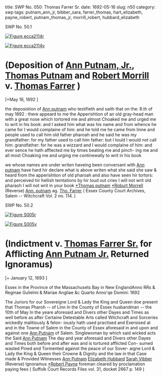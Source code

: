 title: SWP No. 050: Thomas Farrer Sr.
date: 1692-05-16
slug: n50
category: swp
tags: putnam_ann_jr, bibber_sara, farrer_thomas, hart_elizabeth, payne_robert, putnam_thomas_jr, morrill_robert, hubbard_elizabeth




<div markdown class="doc" id="n50.1">

<div class="doc_id">SWP No. 50.1</div>


<span markdown class="figure">[![Figure ecca2114r](archives/ecca/thumb/ecca2114r.jpg)](archives/ecca/large/ecca2114r.jpg)</span>

<span markdown class="figure">[![Figure ecca2114v](archives/ecca/thumb/ecca2114v.jpg)](archives/ecca/large/ecca2114v.jpg)</span>

# (Deposition of [Ann Putnam, Jr.](/tag/putnam_ann_jr.html), [Thomas Putnam](/tag/putnam_thomas_jr.html) and [Robert Morrill](/tag/morrill_robert.html)  v. [Thomas Farrer](/tag/farrer_thomas.html) )

[+May 16, 1692 ]

the deposistion of [Ann putnam](/tag/putnam_ann_jr.html) who testifieth and saith that on the:  8.th of may 1692 : there appeard to me the Apperishtion of an  old gray-head man with a great nose which tortored me and almost  Choaked me and urged me to writ in his book: and I asked him  what was his name and from whence he came for I would complaine  of him: and he told me he came from linne and people used to call  him old father pharoah and he said he was my grandfather: for my  father used to call him father: but I tould I would not call him:  grandfather: for he was a wizzard and I would complaine of him:  and ever sence he hath afflected me by times beating me and pinch-  ing me and all most Choaking me and urging me continewally to  writ in his book

we whose names are under writen haveing been conversant with [Ann putnam](/tag/putnam_ann_jr.html) have hard hir declare what is above writen what she said  she saw & heard from the apperishtion of old pharoah and also have  seen hir tortors: and perceived hir hellish temtations by hir loud out  cries I will not writ old pharaoh I will not writ in your book
[*Thomas putnam](/tag/putnam_thomas_jr.html)  [*Roburt Morrell](/tag/morrill_robert.html) (Reverse)  [Ann. putnam](/tag/putnam_ann_jr.html) ag. [Tho. Farrer](/tag/farrer_thomas.html) ( Essex County Court Archives, Salem -- Witchcraft Vol. 2 no. 114. )

</div>



<div markdown class="doc" id="n50.2">

<div class="doc_id">SWP No. 50.2</div>


<span markdown class="figure">[![Figure S005r](archives/Suffolk/small/S005A.jpg)](archives/Suffolk/large/S005A.jpg)</span>

<span markdown class="figure">[![Figure S005v](archives/Suffolk/small/S005B.jpg)](archives/Suffolk/large/S005B.jpg)</span>

# (Indictment v. [Thomas Farrer Sr.](/tag/farrer_thomas.html) for Afflicting [Ann Putnam Jr.](/tag/putnam_ann_jr.html) Returned Ignoramus)

[+ January 12, 1693 ]

Essex in the Province  of the Massachusets Bay  in New EnglandAnno RRs & Reginae Gulielmi & Mariae Angliae &c Quarto Anno'qe  Domini: 1692

The Juriors for our Sovereigne Lord & Lady the King and Queen doe  present that Thomas Pharoh -- of Linn In the County of Essex  husbandman -- the 10th of May In the yeare aforesaid and Divers  other Dayes and Times as well before as after Certaine Detestable  Arts called Witchcraft and Sorceries wickedly malitiously & felon-  iously hath used practised and Exersised at and in the Towne of  Salem in the County of Essex aforesaid in and upon and against one  [Ann Putnam](/tag/putnam_ann_jr.html) of Salem. Singlewoman by which said wicked acts the  Said [Ann Putnam](/tag/putnam_ann_jr.html) The day and year aforesaid and Divers other Dayes  and Times both before and after was and is tortured afflicted Con-  sumed wasted Pined and Tormented against the peace of our Sover-  aigne Lord & Lady the King & Queen their Crowne & Dignity and  the law in that Case made & Provided
Witnesses  [Ann Putnam](/tag/putnam_ann_jr.html)  [Elizabeth Hubbard](/tag/hubbard_elizabeth.html)  [Sarah Vibber](/tag/bibber_sara.html) (Reverse)  Ignoramus  [*Robert Payne](/tag/payne_robert.html)  foreman  cleared by proclamation  paying fees ( Suffolk Court Records Files vol. 31, docket 2667 p. 149 )

</div>

